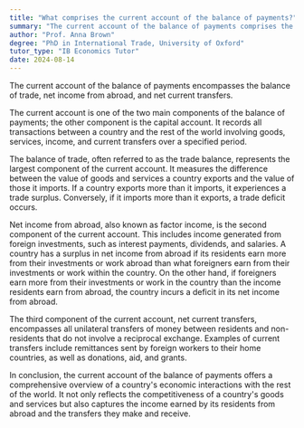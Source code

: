 ```yaml
---
title: "What comprises the current account of the balance of payments?"
summary: "The current account of the balance of payments comprises the balance of trade, net income from abroad, and net current transfers."
author: "Prof. Anna Brown"
degree: "PhD in International Trade, University of Oxford"
tutor_type: "IB Economics Tutor"
date: 2024-08-14
---
```


The current account of the balance of payments encompasses the balance of trade, net income from abroad, and net current transfers.

The current account is one of the two main components of the balance of payments; the other component is the capital account. It records all transactions between a country and the rest of the world involving goods, services, income, and current transfers over a specified period.

The balance of trade, often referred to as the trade balance, represents the largest component of the current account. It measures the difference between the value of goods and services a country exports and the value of those it imports. If a country exports more than it imports, it experiences a trade surplus. Conversely, if it imports more than it exports, a trade deficit occurs.

Net income from abroad, also known as factor income, is the second component of the current account. This includes income generated from foreign investments, such as interest payments, dividends, and salaries. A country has a surplus in net income from abroad if its residents earn more from their investments or work abroad than what foreigners earn from their investments or work within the country. On the other hand, if foreigners earn more from their investments or work in the country than the income residents earn from abroad, the country incurs a deficit in its net income from abroad.

The third component of the current account, net current transfers, encompasses all unilateral transfers of money between residents and non-residents that do not involve a reciprocal exchange. Examples of current transfers include remittances sent by foreign workers to their home countries, as well as donations, aid, and grants.

In conclusion, the current account of the balance of payments offers a comprehensive overview of a country's economic interactions with the rest of the world. It not only reflects the competitiveness of a country's goods and services but also captures the income earned by its residents from abroad and the transfers they make and receive.
    